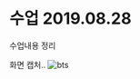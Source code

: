 # 수업 2019.08.28

수업내용 정리

화면 캡처..
![bts](./images/images.jpg)
<img src ="./images/images.jpg" alt="" >
<!--이미지가 안갔을때 alt메시지가 간다